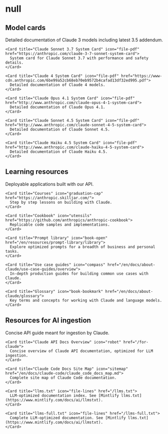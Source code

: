 # null

<div style={{ maxWidth: '70rem', marginLeft: 'auto', marginRight: 'auto', paddingLeft: '1.25rem', paddingRight: '1.25rem', marginTop: '3rem' }}>
  <h2 className="description-text" style={{ fontFamily: 'Copernicus, serif', fontWeight: '300', fontSize: '28px', marginBottom: '1.5rem', textAlign: 'center' }}>
    Model cards
  </h2>

  <div className="home-cards-custom">
    <Card title="Claude 3 Model Card" icon="file-pdf" href="https://assets.anthropic.com/m/61e7d27f8c8f5919/original/Claude-3-Model-Card.pdf">
      Detailed documentation of Claude 3 models including latest 3.5 addendum.
    </Card>

    <Card title="Claude Sonnet 3.7 System Card" icon="file-pdf" href="https://anthropic.com/claude-3-7-sonnet-system-card">
      System card for Claude Sonnet 3.7 with performance and safety details.
    </Card>

    <Card title="Claude 4 System Card" icon="file-pdf" href="https://www-cdn.anthropic.com/6be99a52cb68eb70eb9572b4cafad13df32ed995.pdf">
      Detailed documentation of Claude 4 models.
    </Card>

    <Card title="Claude Opus 4.1 System Card" icon="file-pdf" href="http://www.anthropic.com/claude-opus-4-1-system-card">
      Detailed documentation of Claude Opus 4.1.
    </Card>

    <Card title="Claude Sonnet 4.5 System Card" icon="file-pdf" href="http://www.anthropic.com/claude-sonnet-4-5-system-card">
      Detailed documentation of Claude Sonnet 4.5.
    </Card>

    <Card title="Claude Haiku 4.5 System Card" icon="file-pdf" href="http://www.anthropic.com/claude-haiku-4-5-system-card">
      Detailed documentation of Claude Haiku 4.5.
    </Card>
  </div>
</div>

<div style={{ maxWidth: '70rem', marginLeft: 'auto', marginRight: 'auto', paddingLeft: '1.25rem', paddingRight: '1.25rem', marginTop: '3rem' }}>
  <h2 className="description-text" style={{ fontFamily: 'Copernicus, serif', fontWeight: '300', fontSize: '28px', marginBottom: '1.5rem', textAlign: 'center' }}>
    Learning resources
  </h2>

  <div className="home-cards-custom">
    <Card title="Quickstarts" icon="bolt-lightning" href="https://github.com/anthropics/anthropic-quickstarts">
      Deployable applications built with our API.
    </Card>

    <Card title="Courses" icon="graduation-cap" href="https://anthropic.skilljar.com/">
      Step by step lessons on building with Claude.
    </Card>

    <Card title="Cookbook" icon="utensils" href="https://github.com/anthropics/anthropic-cookbook">
      Replicable code samples and implementations.
    </Card>

    <Card title="Prompt library" icon="book-open" href="/en/resources/prompt-library/library">
      Explore optimized prompts for a breadth of business and personal tasks.
    </Card>

    <Card title="Use case guides" icon="compass" href="/en/docs/about-claude/use-case-guides/overview">
      In-depth production guides for building common use cases with Claude.
    </Card>

    <Card title="Glossary" icon="book-bookmark" href="/en/docs/about-claude/glossary">
      Key terms and concepts for working with Claude and language models.
    </Card>
  </div>
</div>

<div style={{ maxWidth: '70rem', marginLeft: 'auto', marginRight: 'auto', paddingLeft: '1.25rem', paddingRight: '1.25rem', marginTop: '3rem', marginBottom: '4rem' }}>
  <h2 className="description-text" style={{ fontFamily: 'Copernicus, serif', fontWeight: '300', fontSize: '28px', marginBottom: '1.5rem', textAlign: 'center' }}>
    Resources for AI ingestion
  </h2>

  <div className="home-cards-custom">
    <Card title="API primer for Claude ingestion" icon="head-side-gear" href="/en/docs/claude_api_primer.md">
      Concise API guide meant for ingestion by Claude.
    </Card>

    <Card title="Claude API Docs Overview" icon="robot" href="/for-claude">
      Concise overview of Claude API documentation, optimized for LLM ingestion.
    </Card>

    <Card title="Claude Code Docs Site Map" icon="sitemap" href="/en/docs/claude-code/claude_code_docs_map.md">
      Complete site map of Claude Code documentation.
    </Card>

    <Card title="llms.txt" icon="file-lines" href="/llms.txt">
      LLM-optimized documentation index. See [Mintlify llms.txt](https://www.mintlify.com/docs/ai/llmstxt).
    </Card>

    <Card title="llms-full.txt" icon="file-lines" href="/llms-full.txt">
      Complete LLM-optimized documentation. See [Mintlify llms.txt](https://www.mintlify.com/docs/ai/llmstxt).
    </Card>
  </div>
</div>
